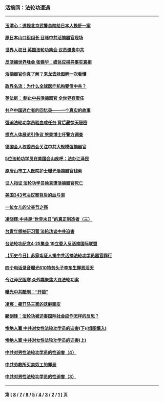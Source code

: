 ### 活摘网：法轮功遭遇
---
#### [玉清心：透视北京武警总院给日本人换肝一案](../../pages/nf5881/n13771978.md?05240430) 
#### [原日本山口组组长 目睹中共活摘器官现场](../../pages/nf5881/n13767360.md?05240430) 
#### [世界人权日 英国法轮功集会 议员谴责中共](../../pages/nf5881/n13431763.md?05240430) 
#### [反活摘世界峰会 张锦华：媒体应报导事实真相](../../pages/nf5881/n13278502.md?05240430) 
#### [活摘器官你真了解？来龙去脉图解一次看懂](../../pages/nf5881/n13013820.md?05240430) 
#### [政界名流：为什么全球医疗机构要信中共？](../../pages/nf5881/n11945479.md?05240430) 
#### [英法庭： 制止中共活摘器官 全世界有责任](../../pages/nf5881/n11330691.md?05240430) 
#### [共产中国逃亡者的回忆录——一个真实的故事](../../pages/nf5881/n10918649.md?05240430) 
#### [强迫法轮功学员验血成任务 背后藏惊天秘密](../../pages/nf5881/n4252384.md?05240430) 
#### [捷克人体展览引争议 旅美博士吁警方调查](../../pages/nf5881/n9429187.md?05240430) 
#### [德国会人权委员会关注中共大规模强摘器官](../../pages/nf5881/n8418950.md?05240430) 
#### [5位法轮功学员在美国会山疾呼：法办江泽民](../../pages/nf5881/n8101519.md?05240430) 
#### [原唐山市工人医院护士曝光活摘器官线索](../../pages/nf5881/n8076384.md?05240430) 
#### [证人指证 法轮功学员徐真遭活摘器官死亡](../../pages/nf5881/n8042467.md?05240430) 
#### [美国343号决议案背后的血与泪](../../pages/nf5881/n8020684.md?05240430) 
#### [一位女儿的父亲节之殇](../../pages/nf5881/n8014122.md?05240430) 
#### [凌晓辉:中共是“世界末日”的真正制造者（三）](../../pages/nf5881/n4210333.md?05240430) 
#### [台青年领袖研习营 法轮功谈中共迫害](../../pages/nf5881/n4141857.md?05240430) 
#### [台法轮功纪念4‧25集会 19立委入反活摘国际联盟](../../pages/nf5881/n4141821.md?05240430) 
#### [【历史今日】苏家屯证人揭中共活摘法轮功学员器官罪行](../../pages/nf5881/n4135912.md?05240430) 
#### [四个电话录音曝光610特务头子李东生罪恶滔天](../../pages/nf5881/n4040060.md?05240430) 
#### [令江泽民胆寒 众外媒聚焦大连法轮功案](../../pages/nf5881/n3932671.md?05240430) 
#### [曝光中共酷刑：“开锁”](../../pages/nf5881/n3889373.md?05240430) 
#### [凌宸：撕开马三家的妖魅画皮](../../pages/nf5881/n3849369.md?05240430) 
#### [郦剑锋：法轮功被迫害国际社会应作怎样的反思？](../../pages/nf5881/n3824560.md?05240430) 
#### [惨绝人寰 中共对女性法轮功学员的迫害(下)(组图慎入)](../../pages/nf5881/n3816285.md?05240430) 
#### [惨绝人寰 中共对女性法轮功学员的迫害(上)](../../pages/nf5881/n3815374.md?05240430) 
#### [中共对男性法轮功学员的性迫害（4）](../../pages/nf5881/n3769144.md?05240430) 
#### [中共劳教所买卖奴工的罪恶](../../pages/nf5881/n3769378.md?05240430) 
#### [中共对男性法轮功学员的性迫害（3）](../../pages/nf5881/n3768231.md?05240430) 

---
#### 第 [ [8](./8.md?05240430) / [7](./7.md?05240430) / [6](./6.md?05240430) / [5](./5.md?05240430) / [4](./4.md?05240430) / [3](./3.md?05240430) / [2](./2.md?05240430) / [1](./1.md?05240430) ] 页
